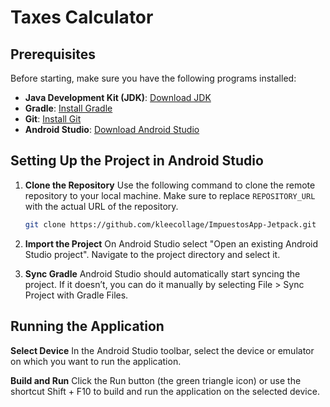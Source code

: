 # Taxes Calculator
## Prerequisites

Before starting, make sure you have the following programs installed:

- **Java Development Kit (JDK)**: [Download JDK](https://www.oracle.com/java/technologies/javase-downloads.html)
- **Gradle**: [Install Gradle](https://gradle.org/install/)
- **Git**: [Install Git](https://git-scm.com/book/en/v2/Getting-Started-Installing-Git)
- **Android Studio**: [Download Android Studio](https://developer.android.com/studio)

## Setting Up the Project in Android Studio

1. **Clone the Repository**
   Use the following command to clone the remote repository to your local machine. Make sure to replace `REPOSITORY_URL` with the actual URL of the repository.

   ```sh
   git clone https://github.com/kleecollage/ImpuestosApp-Jetpack.git

4. **Import the Project**
   On Android Studio select "Open an existing Android Studio project".
   Navigate to the project directory and select it.

5. **Sync Gradle**
   Android Studio should automatically start syncing the project. If it doesn’t, you can do it manually by selecting File > Sync Project with Gradle Files.

## Running the Application

**Select Device**
   In the Android Studio toolbar, select the device or emulator on which you want to run the application.

**Build and Run**
   Click the Run button (the green triangle icon) or use the shortcut Shift + F10 to build and run the application on the selected device.







